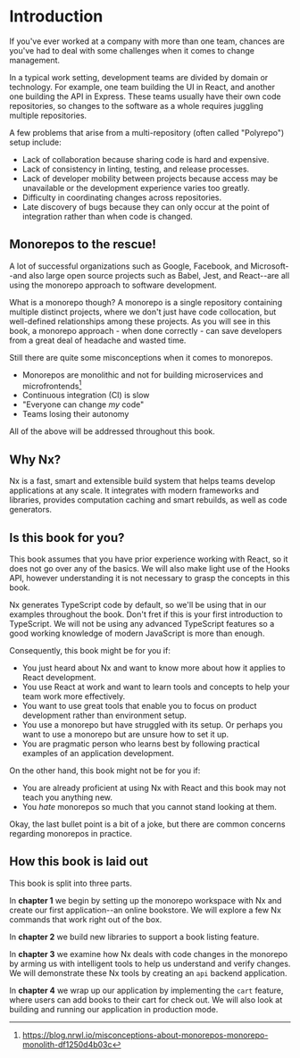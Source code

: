 # Introduction

If you've ever worked at a company with more than one team, chances are you've had to deal with some challenges when it comes to change management.

In a typical work setting, development teams are divided by domain or technology. For example, one team building the UI in React, and another one building the API in Express. These teams usually have their own code repositories, so changes to the software as a whole requires juggling multiple repositories.

A few problems that arise from a multi-repository (often called "Polyrepo") setup include:

- Lack of collaboration because sharing code is hard and expensive.
- Lack of consistency in linting, testing, and release processes.
- Lack of developer mobility between projects because access may be unavailable or the development experience varies too greatly.
- Difficulty in coordinating changes across repositories.
- Late discovery of bugs because they can only occur at the point of integration rather than when code is changed.

## Monorepos to the rescue!

A lot of successful organizations such as Google, Facebook, and Microsoft--and also large open source projects such as Babel, Jest, and React--are all using the monorepo approach to software development.

What is a monorepo though? A monorepo is a single repository containing multiple distinct projects, where we don't just have code collocation, but well-defined relationships among these projects. As you will see in this book, a monorepo approach - when done correctly - can save developers from a great deal of headache and wasted time. 

Still there are quite some misconceptions when it comes to monorepos.

- Monorepos are monolithic and not for building microservices and microfrontends[^monoreposnotmonoliths]
- Continuous integration (CI) is slow
- "Everyone can change _my_ code"
- Teams losing their autonomy

All of the above will be addressed throughout this book.

[^monoreposnotmonoliths]: <https://blog.nrwl.io/misconceptions-about-monorepos-monorepo-monolith-df1250d4b03c>

## Why Nx?

Nx is a fast, smart and extensible build system that helps teams develop applications at any scale. It integrates with modern frameworks and libraries, provides computation caching and smart rebuilds, as well as code generators.

## Is this book for you?

This book assumes that you have prior experience working with React, so it does not go over any of the basics. We will also make light use of the Hooks API, however understanding it is not necessary to grasp the concepts in this book.

Nx generates TypeScript code by default, so we'll be using that in our examples throughout the book. Don't fret if this is your first introduction to TypeScript. We will not be using any advanced TypeScript features so a good working knowledge of modern JavaScript is more than enough.

Consequently, this book might be for you if:

- You just heard about Nx and want to know more about how it applies to React development.
- You use React at work and want to learn tools and concepts to help your team work more effectively.
- You want to use great tools that enable you to focus on product development rather than environment setup.
- You use a monorepo but have struggled with its setup. Or perhaps you want to use a monorepo but are unsure how to set it up.
- You are pragmatic person who learns best by following practical examples of an application development.

On the other hand, this book might not be for you if:

- You are already proficient at using Nx with React and this book may not teach you anything new.
- You _hate_ monorepos so much that you cannot stand looking at them.

Okay, the last bullet point is a bit of a joke, but there are common concerns regarding monorepos in practice.

## How this book is laid out

This book is split into three parts.

In **chapter 1** we begin by setting up the monorepo workspace with Nx and create our first application--an online bookstore. We will explore a few Nx commands that work right out of the box.

In **chapter 2** we build new libraries to support a book listing feature.

In **chapter 3** we examine how Nx deals with code changes in the monorepo by arming us with intelligent tools to help us understand and verify changes. We will demonstrate these Nx tools by creating an `api` backend application.

In **chapter 4** we wrap up our application by implementing the `cart` feature, where users can add books to their cart for check out. We will
also look at building and running our application in production mode.
